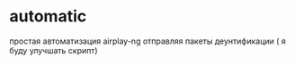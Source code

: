 # automatic
простая автоматизация airplay-ng отправляя пакеты деунтификации
( я буду улучшать скрипт)
